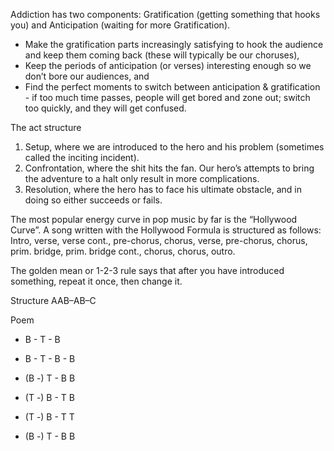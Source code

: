 Addiction has two components: Gratification (getting
something that hooks you) and Anticipation (waiting
for more Gratification).
- Make the gratification parts increasingly satisfying to hook the audience and keep them coming back (these will typically be our choruses),
- Keep the periods of anticipation (or verses) interesting enough so we don’t bore our audiences, and
- Find the perfect moments to switch between anticipation & gratification - if too much time passes, people will get bored and zone out; switch too quickly, and they will get confused.

The act structure
1) Setup, where we are introduced to the hero and his
problem (sometimes called the inciting incident).
2) Confrontation, where the shit hits the fan. Our hero’s
attempts to bring the adventure to a halt only result in
more complications.
3) Resolution, where the hero has to face his ultimate obstacle, and in doing so either succeeds or fails. 

The most popular energy curve in pop music by far is the “Hollywood Curve”. A song written with the Hollywood Formula is structured as follows: Intro, verse, verse cont., pre-chorus, chorus, verse, pre-chorus, chorus, prim. bridge, prim. bridge cont., chorus, chorus, outro. 

The golden mean or 1-2-3 rule says that after you have introduced something, repeat it once, then change it.

Structure
AAB–AB–C

Poem
- B - T - B
- B - T - B - B

- (B -) T - B B
- (T -) B - T B
- (T -) B - T T
- (B -) T - B B